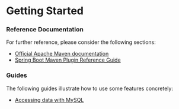 # Getting Started

### Reference Documentation
For further reference, please consider the following sections:

* [Official Apache Maven documentation](https://maven.apache.org/guides/index.html)
* [Spring Boot Maven Plugin Reference Guide](https://docs.spring.io/spring-boot/docs/2.2.7.RELEASE/maven-plugin/)

### Guides
The following guides illustrate how to use some features concretely:

* [Accessing data with MySQL](https://spring.io/guides/gs/accessing-data-mysql/)

